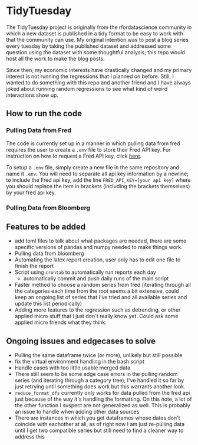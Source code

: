 # TidyTuesday

The TidyTuesday project is originally from the rfordatascience community in which a new dataset is published in a tidy format to be easy to work with that the community can use. My original intention was to post a blog series every tuesday by taking the published dataset and addressed some question using the dataset with some thoughtful analysis; this repo would host all the work to make the blog posts.

Since then, my economic interests have drastically changed and my primary interest is not running the regressions that I planned on before. Still, I wanted to do something with this repo and another friend and I have always joked about running random regressions to see what kind of weird interactions show up.

## How to run the code

### Pulling Data from Fred

The code is currently set up in a manner in which pulling data from fred requires the user to create a `.env` file to store their Fred API key. For instruction on how to request a Fred API key, click [here](https://fred.stlouisfed.org/docs/api/api_key.html).

To setup a `.env` file, simply create a new file in the same repository and name it `.env`. You will need to separate all api key information by a newline; to include the Fred api key, add the line `FRED_API_KEY=[your api key]` where you should replace the item in brackets (including the brackets themselves) by your fred api key.

### Pulling Data from Bloomberg

## Features to be added

- add toml files to talk about what packages are needed, there are some specific versions of pandas and numpy needed to make things work.
- Pulling data from bloomberg
- Automating the latex report creation, user only has to edit one file to finish the report
- Script using `crontab` to automatically run reports each day
  - automatically commit and push daily runs of the main script
- Faster method to choose a random series from fred (iterating through all the categories each time from the root seems a bit extensive, could keep an ongoing list of series that I've tried and all available series and update this list periodically)
- Adding more features to the regression such as detrending, or other applied micro stuff that I just don't really know yet. Could ask some applied micro friends what they think.

## Ongoing issues and edgecases to solve

- Pulling the same dataframe twice (or more), unlikely but still possible
- fix the virtual environment handling in the bash script
- Handle cases with too little usable merged data
- There still seem to be some edge case errors in the pulling random series (and iterating through a category tree), I've handled it so far by just retrying until something does work but this warrants another look.
- `reduce_format_dfs` currently only works for data pulled from the fred api just because of the way it's handling the formatting. On this note, a lot of the other function I suspect are not generalized as well. This is probably an issue to handle when adding other data sources
- There are instances in which you get dataframes whose dates don't coincide with eachother at all, as of right now I am just re-pulling data until I get two compatible series but still need to find a cleaner way to address this
